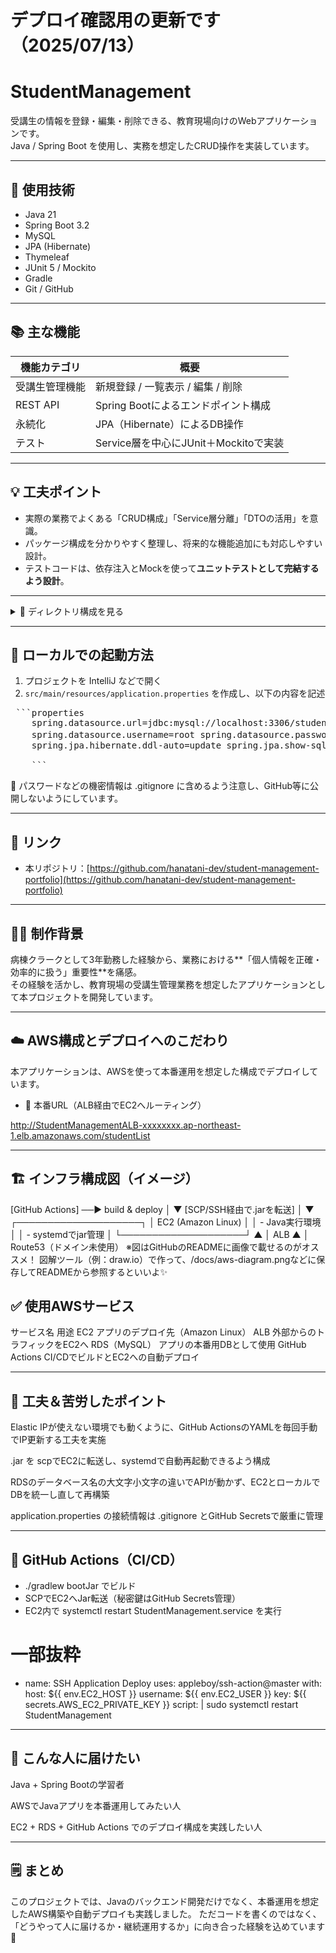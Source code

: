 # デプロイ確認用の更新です（2025/07/13）

# StudentManagement

受講生の情報を登録・編集・削除できる、教育現場向けのWebアプリケーションです。  
Java / Spring Boot を使用し、実務を想定したCRUD操作を実装しています。

---

## 🔧 使用技術

- Java 21  
- Spring Boot 3.2  
- MySQL  
- JPA (Hibernate)  
- Thymeleaf  
- JUnit 5 / Mockito  
- Gradle  
- Git / GitHub

---

## 📚 主な機能

| 機能カテゴリ         | 概要                                 |
|----------------------|--------------------------------------|
| 受講生管理機能       | 新規登録 / 一覧表示 / 編集 / 削除     |
| REST API             | Spring Bootによるエンドポイント構成 |
| 永続化               | JPA（Hibernate）によるDB操作         |
| テスト               | Service層を中心にJUnit＋Mockitoで実装 |

---

## 💡 工夫ポイント

- 実際の業務でよくある「CRUD構成」「Service層分離」「DTOの活用」を意識。
- パッケージ構成を分かりやすく整理し、将来的な機能追加にも対応しやすい設計。
- テストコードは、依存注入とMockを使って**ユニットテストとして完結するよう設計**。

---

<details>
<summary>📁 ディレクトリ構成を見る</summary>

```
src
├── main
│   ├── java
│   │   └── com
│   │       └── example
│   │           └── studentmanagement
│   │               ├── controller
│   │               ├── service
│   │               ├── repository
│   │               └── entity
│   └── resources
│       └── application.properties
└── test
    └── java
        └── com
            └── example
                └── studentmanagement
                    └── service
```

</details>

---

## 🚀 ローカルでの起動方法

1. プロジェクトを IntelliJ などで開く  
2. `src/main/resources/application.properties` を作成し、以下の内容を記述
<pre> ```properties 
    spring.datasource.url=jdbc:mysql://localhost:3306/student_db 
    spring.datasource.username=root spring.datasource.password=（セキュリティのため非公開） 
    spring.jpa.hibernate.ddl-auto=update spring.jpa.show-sql=true server.port=8080 
    
    ``` </pre>
📌 パスワードなどの機密情報は .gitignore に含めるよう注意し、GitHub等に公開しないようにしています。


    
---


## 🔗 リンク

- 本リポジトリ：[https://github.com/hanatani-dev/student-management-portfolio](https://github.com/hanatani-dev/student-management-portfolio)

---

## 🙋‍♀️ 制作背景

病棟クラークとして3年勤務した経験から、業務における**「個人情報を正確・効率的に扱う」重要性**を痛感。  
その経験を活かし、教育現場の受講生管理業務を想定したアプリケーションとして本プロジェクトを開発しています。

---

## ☁️ AWS構成とデプロイへのこだわり

本アプリケーションは、AWSを使って本番運用を想定した構成でデプロイしています。

- 🔗 本番URL（ALB経由でEC2へルーティング）

http://StudentManagementALB-xxxxxxxx.ap-northeast-1.elb.amazonaws.com/studentList

---

## 🏗️ インフラ構成図（イメージ）

  [GitHub Actions] ──▶ build & deploy
        │
        ▼
  [SCP/SSH経由で.jarを転送]
        │
        ▼
┌────────────────────┐
│   EC2 (Amazon Linux) │
│  - Java実行環境       │
│  - systemdでjar管理   │
└────────────────────┘
        ▲
        │
      ALB
        ▲
        │
    Route53（ドメイン未使用）
※図はGitHubのREADMEに画像で載せるのがオススメ！
図解ツール（例：draw.io）で作って、/docs/aws-diagram.pngなどに保存してREADMEから参照するといいよ✨

## ✅ 使用AWSサービス

サービス名	用途
EC2	アプリのデプロイ先（Amazon Linux）
ALB	外部からのトラフィックをEC2へ
RDS（MySQL）	アプリの本番用DBとして使用
GitHub Actions	CI/CDでビルドとEC2への自動デプロイ

---

## 💪 工夫＆苦労したポイント

Elastic IPが使えない環境でも動くように、GitHub ActionsのYAMLを毎回手動でIP更新する工夫を実施

.jar を scpでEC2に転送し、systemdで自動再起動できるよう構成

RDSのデータベース名の大文字小文字の違いでAPIが動かず、EC2とローカルでDBを統一し直して再構築

application.properties の接続情報は .gitignore とGitHub Secretsで厳重に管理

---

## 🔁 GitHub Actions（CI/CD）

- ./gradlew bootJar でビルド
- SCPでEC2へJar転送（秘密鍵はGitHub Secrets管理）
- EC2内で systemctl restart StudentManagement.service を実行

# 一部抜粋
- name: SSH Application Deploy
  uses: appleboy/ssh-action@master
  with:
    host: ${{ env.EC2_HOST }}
    username: ${{ env.EC2_USER }}
    key: ${{ secrets.AWS_EC2_PRIVATE_KEY }}
    script: |
      sudo systemctl restart StudentManagement

---

## 🧠 こんな人に届けたい
Java + Spring Bootの学習者

AWSでJavaアプリを本番運用してみたい人

EC2 + RDS + GitHub Actions でのデプロイ構成を実践したい人

---

## 🗒️ まとめ
このプロジェクトでは、Javaのバックエンド開発だけでなく、本番運用を想定したAWS構築や自動デプロイも実践しました。
ただコードを書くのではなく、「どうやって人に届けるか・継続運用するか」に向き合った経験を込めています🌱

